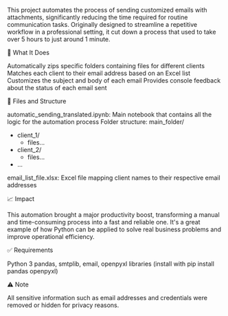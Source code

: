 This project automates the process of sending customized emails with attachments, significantly reducing the time required for routine communication tasks. Originally designed to streamline a repetitive workflow in a professional setting, it cut down a process that used to take over 5 hours to just around 1 minute.

🔧 What It Does

Automatically zips specific folders containing files for different clients
Matches each client to their email address based on an Excel list
Customizes the subject and body of each email
Provides console feedback about the status of each email sent

📂 Files and Structure

automatic_sending_translated.ipynb: Main notebook that contains all the logic for the automation process
Folder structure:
main_folder/
- client_1/
  - files...
- client_2/
  - files...
- ...

email_list_file.xlsx: Excel file mapping client names to their respective email addresses

📈 Impact

This automation brought a major productivity boost, transforming a manual and time-consuming process into a fast and reliable one. It's a great example of how Python can be applied to solve real business problems and improve operational efficiency.

✅ Requirements

Python 3
pandas, smtplib, email, openpyxl libraries (install with pip install pandas openpyxl)

⚠️ Note

All sensitive information such as email addresses and credentials were removed or hidden for privacy reasons.
